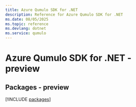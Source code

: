 ```yaml
---
title: Azure Qumulo SDK for .NET
description: Reference for Azure Qumulo SDK for .NET
ms.date: 08/05/2025
ms.topic: reference
ms.devlang: dotnet
ms.service: qumulo
---
```

# Azure Qumulo SDK for .NET - preview
## Packages - preview
[!INCLUDE [packages](qumulo-index.md)]
